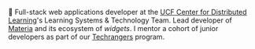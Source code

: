 :wave: Full-stack web applications developer at the [UCF Center for Distributed Learning](https://cdl.ucf.edu/)'s Learning Systems & Technology Team. Lead developer of [Materia](https://github.com/ucfopen/Materia) and its ecosystem of _widgets_. I mentor a cohort of junior developers as part of our [Techrangers](https://techrangers.cdl.ucf.edu/) program.
